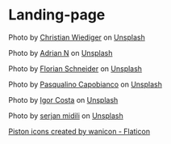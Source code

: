 # Landing-page

Photo by <a href="https://unsplash.com/@christianw?utm_source=unsplash&utm_medium=referral&utm_content=creditCopyText">Christian Wiediger</a> on <a href="https://unsplash.com/photos/1Oppnbh3U-o?utm_source=unsplash&utm_medium=referral&utm_content=creditCopyText">Unsplash</a>

Photo by <a href="https://unsplash.com/@anewevisual?utm_source=unsplash&utm_medium=referral&utm_content=creditCopyText">Adrian N</a> on <a href="https://unsplash.com/photos/kMLQie0XUQI?utm_source=unsplash&utm_medium=referral&utm_content=creditCopyText">Unsplash</a>

Photo by <a href="https://unsplash.com/@flotography?utm_source=unsplash&utm_medium=referral&utm_content=creditCopyText">Florian Schneider</a> on <a href="https://unsplash.com/photos/799KfBloSFQ?utm_source=unsplash&utm_medium=referral&utm_content=creditCopyText">Unsplash</a>

Photo by <a href="https://unsplash.com/de/@photoloni?utm_source=unsplash&utm_medium=referral&utm_content=creditCopyText">Pasqualino Capobianco</a> on <a href="https://unsplash.com/photos/AIIHALxQJOs?utm_source=unsplash&utm_medium=referral&utm_content=creditCopyText">Unsplash</a>

Photo by <a href="https://unsplash.com/@igormph?utm_source=unsplash&utm_medium=referral&utm_content=creditCopyText">Igor Costa</a> on <a href="https://unsplash.com/photos/2Bjo1lzZlHc?utm_source=unsplash&utm_medium=referral&utm_content=creditCopyText">Unsplash</a>

Photo by <a href="https://unsplash.com/@s_midili?utm_source=unsplash&utm_medium=referral&utm_content=creditCopyText">serjan midili</a> on <a href="https://unsplash.com/photos/ce8RPWiRvCo?utm_source=unsplash&utm_medium=referral&utm_content=creditCopyText">Unsplash</a>
  
<a href="https://www.flaticon.com/free-icons/piston" title="piston icons">Piston icons created by wanicon - Flaticon</a>
        